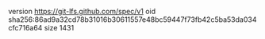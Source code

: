 version https://git-lfs.github.com/spec/v1
oid sha256:86ad9a32cd78b31016b30611557e48bc59447f73fb42c5ba53da034cfc716a64
size 1431
